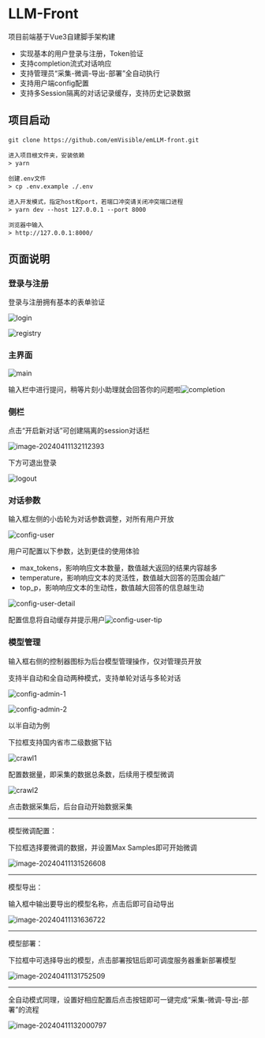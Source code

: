 # LLM-Front

项目前端基于Vue3自建脚手架构建

- 实现基本的用户登录与注册，Token验证
- 支持completion流式对话响应
- 支持管理员“采集-微调-导出-部署”全自动执行
- 支持用户端config配置
- 支持多Session隔离的对话记录缓存，支持历史记录数据



## 项目启动

```
git clone https://github.com/emVisible/emLLM-front.git
```

```
进入项目根文件夹，安装依赖
> yarn
```

```
创建.env文件
> cp .env.example ./.env
```

```
进入开发模式，指定host和port，若端口冲突请关闭冲突端口进程
> yarn dev --host 127.0.0.1 --port 8000
```

```
浏览器中输入
> http://127.0.0.1:8000/
```



## 页面说明

### 登录与注册

登录与注册拥有基本的表单验证

![login](.\_gallery\login.png)

![registry](.\_gallery\registry.png)

### 主界面

![main](.\_gallery\image-20240411124351410.png)

输入栏中进行提问，稍等片刻小助理就会回答你的问题啦![completion](.\_gallery\image-20240411124857213.png)

### 侧栏

点击“开启新对话”可创建隔离的session对话栏

![image-20240411132112393](D:\code\project\_project\llm-front\_gallery\image-20240411132112393.png)

下方可退出登录

![logout](.\_gallery\image-20240411124607805.png)

### 对话参数

输入框左侧的小齿轮为对话参数调整，对所有用户开放

![config-user](.\_gallery\image-20240411125041770.png)

用户可配置以下参数，达到更佳的使用体验

- max_tokens，影响响应文本数量，数值越大返回的结果内容越多
- temperature，影响响应文本的灵活性，数值越大回答的范围会越广
- top_p，影响响应文本的生动性，数值越大回答的信息越生动

![config-user-detail](.\_gallery\image-20240411130310383.png)

配置信息将自动缓存并提示用户![config-user-tip](.\_gallery\image-20240411130825159.png)

### 模型管理

输入框右侧的控制器图标为后台模型管理操作，仅对管理员开放

支持半自动和全自动两种模式，支持单轮对话与多轮对话

![config-admin-1](.\_gallery\image-20240411125325480.png)

![config-admin-2](.\_gallery\image-20240411125230508.png)

以半自动为例

下拉框支持国内省市二级数据下钻

![crawl1](.\_gallery\image-20240411131102679.png)

配置数据量，即采集的数据总条数，后续用于模型微调

![crawl2](.\_gallery\image-20240411131107666.png)

点击数据采集后，后台自动开始数据采集

---

模型微调配置：

下拉框选择要微调的数据，并设置Max Samples即可开始微调

![image-20240411131526608](D:\code\project\_project\llm-front\_gallery\image-20240411131526608.png)

---

模型导出：

输入框中输出要导出的模型名称，点击后即可自动导出

![image-20240411131636722](D:\code\project\_project\llm-front\_gallery\image-20240411131636722.png)

---

模型部署：

下拉框中可选择导出的模型，点击部署按钮后即可调度服务器重新部署模型

![image-20240411131752509](D:\code\project\_project\llm-front\_gallery\image-20240411131752509.png)

---

全自动模式同理，设置好相应配置后点击按钮即可一键完成“采集-微调-导出-部署”的流程

![image-20240411132000797](D:\code\project\_project\llm-front\_gallery\image-20240411132000797.png)

